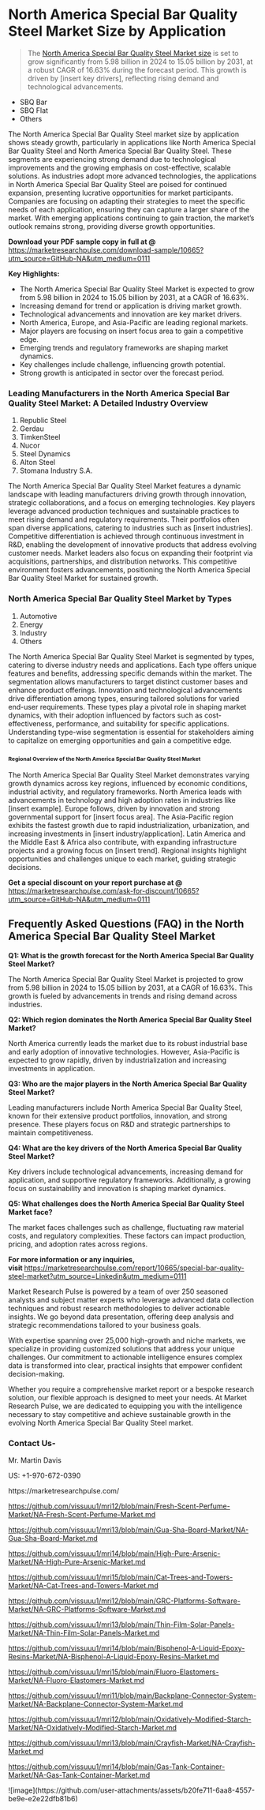 <h1>North America Special Bar Quality Steel Market&nbsp;Size by Application</h1><blockquote><p>The <a href="https://marketresearchpulse.com/download-sample/10665?utm_source=GitHub-NA&amp;utm_medium=0111">North America Special Bar Quality Steel Market size</a> is set to grow significantly from 5.98 billion in 2024 to 15.05 billion by 2031, at a robust CAGR of 16.63% during the forecast period. This growth is driven by [insert key drivers], reflecting rising demand and technological advancements.</p></blockquote><ul><li>SBQ Bar<li> SBQ Flat<li> Others</li></ul><p>The North America Special Bar Quality Steel market size by application shows steady growth, particularly in applications like North America Special Bar Quality Steel and North America Special Bar Quality Steel. These segments are experiencing strong demand due to technological improvements and the growing emphasis on cost-effective, scalable solutions. As industries adopt more advanced technologies, the applications in North America Special Bar Quality Steel are poised for continued expansion, presenting lucrative opportunities for market participants. Companies are focusing on adapting their strategies to meet the specific needs of each application, ensuring they can capture a larger share of the market. With emerging applications continuing to gain traction, the market’s outlook remains strong, providing diverse growth opportunities.</p><p><strong>Download your PDF sample copy in full at @ </strong><a href="https://marketresearchpulse.com/download-sample/10665?utm_source=GitHub-NA&amp;utm_medium=0111">https://marketresearchpulse.com/download-sample/10665?utm_source=GitHub-NA&amp;utm_medium=0111</a></p><p><strong>Key Highlights: </strong></p><ul><li>The North America Special Bar Quality Steel Market is expected to grow from 5.98 billion in 2024 to 15.05 billion by 2031, at a CAGR of 16.63%.</li><li>Increasing demand for trend or application is driving market growth.</li><li>Technological advancements and innovation are key market drivers.</li><li>North America, Europe, and Asia-Pacific are leading regional markets.</li><li>Major players are focusing on insert focus area to gain a competitive edge.</li><li>Emerging trends and regulatory frameworks are shaping market dynamics.</li><li>Key challenges include challenge, influencing growth potential.</li><li>Strong growth is anticipated in sector over the forecast period.</li></ul><h3>Leading Manufacturers in the North America Special Bar Quality Steel Market: A Detailed Industry Overview</h3><ol><li>Republic Steel</li><li>Gerdau</li><li>TimkenSteel</li><li>Nucor</li><li>Steel Dynamics</li><li>Alton Steel</li><li>Stomana Industry S.A.</li></ol><div class="flex max-w-full flex-col flex-grow"><div class="min-h-8 text-message flex w-full flex-col items-end gap-2 whitespace-normal break-words [.text-message+&amp;]:mt-5" dir="auto" data-message-author-role="assistant" data-message-id="fd8432e4-4910-450d-b182-61b7bfb0a01f" data-message-model-slug="gpt-4o"><div class="flex w-full flex-col gap-1 empty:hidden first:pt-[3px]"><div class="markdown prose w-full break-words dark:prose-invert light"><p>The North America Special Bar Quality Steel Market features a dynamic landscape with leading manufacturers driving growth through innovation, strategic collaborations, and a focus on emerging technologies. Key players leverage advanced production techniques and sustainable practices to meet rising demand and regulatory requirements. Their portfolios often span diverse applications, catering to industries such as [insert industries]. Competitive differentiation is achieved through continuous investment in R&amp;D, enabling the development of innovative products that address evolving customer needs. Market leaders also focus on expanding their footprint via acquisitions, partnerships, and distribution networks. This competitive environment fosters advancements, positioning the North America Special Bar Quality Steel Market for sustained growth.</p></div></div></div></div><h3>North America Special Bar Quality Steel Market by Types</h3><ol><li>Automotive<li> Energy<li> Industry<li> Others</li></ol><div class="flex max-w-full flex-col flex-grow"><div class="min-h-8 text-message flex w-full flex-col items-end gap-2 whitespace-normal break-words [.text-message+&amp;]:mt-5" dir="auto" data-message-author-role="assistant" data-message-id="084470be-0bb7-4664-bddf-5156b4f41249" data-message-model-slug="gpt-4o-mini"><div class="flex w-full flex-col gap-1 empty:hidden first:pt-[3px]"><div class="markdown prose w-full break-words dark:prose-invert light"><p>The North America Special Bar Quality Steel Market is segmented by types, catering to diverse industry needs and applications. Each type offers unique features and benefits, addressing specific demands within the market. The segmentation allows manufacturers to target distinct customer bases and enhance product offerings. Innovation and technological advancements drive differentiation among types, ensuring tailored solutions for varied end-user requirements. These types play a pivotal role in shaping market dynamics, with their adoption influenced by factors such as cost-effectiveness, performance, and suitability for specific applications. Understanding type-wise segmentation is essential for stakeholders aiming to capitalize on emerging opportunities and gain a competitive edge.</p></div></div></div></div><h3><span style="font-size: 11px;">Regional Overview of the North America Special Bar Quality Steel Market</span></h3><div class="flex max-w-full flex-col flex-grow"><div class="min-h-8 text-message flex w-full flex-col items-end gap-2 whitespace-normal break-words [.text-message+&amp;]:mt-5" dir="auto" data-message-author-role="assistant" data-message-id="e9038762-ce64-4e30-91c9-9bd413514231" data-message-model-slug="gpt-4o-mini"><div class="flex w-full flex-col gap-1 empty:hidden first:pt-[3px]"><div class="markdown prose w-full break-words dark:prose-invert light"><p>The North America Special Bar Quality Steel Market demonstrates varying growth dynamics across key regions, influenced by economic conditions, industrial activity, and regulatory frameworks. North America leads with advancements in technology and high adoption rates in industries like [insert example]. Europe follows, driven by innovation and strong governmental support for [insert focus area]. The Asia-Pacific region exhibits the fastest growth due to rapid industrialization, urbanization, and increasing investments in [insert industry/application]. Latin America and the Middle East &amp; Africa also contribute, with expanding infrastructure projects and a growing focus on [insert trend]. Regional insights highlight opportunities and challenges unique to each market, guiding strategic decisions.</p></div></div></div></div><p><strong>Get a special discount on your report purchase at @ </strong><a href="https://marketresearchpulse.com/ask-for-discount/10665?utm_source=GitHub-NA&amp;utm_medium=0111">https://marketresearchpulse.com/ask-for-discount/10665?utm_source=GitHub-NA&amp;utm_medium=0111</a></p><h2>Frequently Asked Questions (FAQ) in the North America Special Bar Quality Steel Market</h2><p><strong>Q1: What is the growth forecast for the North America Special Bar Quality Steel Market?</strong></p><p>The North America Special Bar Quality Steel Market is projected to grow from 5.98 billion in 2024 to 15.05 billion by 2031, at a CAGR of 16.63%. This growth is fueled by advancements in trends and rising demand across industries.</p><p><strong>Q2: Which region dominates the North America Special Bar Quality Steel Market?</strong></p><p>North America currently leads the market due to its robust industrial base and early adoption of innovative technologies. However, Asia-Pacific is expected to grow rapidly, driven by industrialization and increasing investments in application.</p><p><strong>Q3: Who are the major players in the North America Special Bar Quality Steel Market?</strong></p><p>Leading manufacturers include North America Special Bar Quality Steel, known for their extensive product portfolios, innovation, and strong presence. These players focus on R&amp;D and strategic partnerships to maintain competitiveness.</p><p><strong>Q4: What are the key drivers of the North America Special Bar Quality Steel Market?</strong></p><p>Key drivers include technological advancements, increasing demand for application, and supportive regulatory frameworks. Additionally, a growing focus on sustainability and innovation is shaping market dynamics.</p><p><strong>Q5: What challenges does the North America Special Bar Quality Steel Market face?</strong></p><p>The market faces challenges such as challenge, fluctuating raw material costs, and regulatory complexities. These factors can impact production, pricing, and adoption rates across regions.</p><p><strong>For more information or any inquiries, visit&nbsp;</strong><a href="https://marketresearchpulse.com/report/10665/special-bar-quality-steel-market?utm_source=Linkedin&utm_medium=0111">https://marketresearchpulse.com/report/10665/special-bar-quality-steel-market?utm_source=Linkedin&utm_medium=0111</a></p><p>Market Research Pulse is powered by a team of over 250 seasoned analysts and subject matter experts who leverage advanced data collection techniques and robust research methodologies to deliver actionable insights. We go beyond data presentation, offering deep analysis and strategic recommendations tailored to your business goals.</p><p>With expertise spanning over 25,000 high-growth and niche markets, we specialize in providing customized solutions that address your unique challenges. Our commitment to actionable intelligence ensures complex data is transformed into clear, practical insights that empower confident decision-making.</p><p>Whether you require a comprehensive market report or a bespoke research solution, our flexible approach is designed to meet your needs. At Market Research Pulse, we are dedicated to equipping you with the intelligence necessary to stay competitive and achieve sustainable growth in the evolving North America Special Bar Quality Steel market.</p><h3><strong>Contact Us-</strong></h3><p>Mr. Martin Davis</p><p>US: +1-970-672-0390</p><p>https://marketresearchpulse.com/</p><p><a href="https://github.com/vissuuu1/mri12/blob/main/Fresh-Scent-Perfume-Market/NA-Fresh-Scent-Perfume-Market.md">https://github.com/vissuuu1/mri12/blob/main/Fresh-Scent-Perfume-Market/NA-Fresh-Scent-Perfume-Market.md</a></p><p><a href="https://github.com/vissuuu1/mri13/blob/main/Gua-Sha-Board-Market/NA-Gua-Sha-Board-Market.md">https://github.com/vissuuu1/mri13/blob/main/Gua-Sha-Board-Market/NA-Gua-Sha-Board-Market.md</a></p><p><a href="https://github.com/vissuuu1/mri14/blob/main/High-Pure-Arsenic-Market/NA-High-Pure-Arsenic-Market.md">https://github.com/vissuuu1/mri14/blob/main/High-Pure-Arsenic-Market/NA-High-Pure-Arsenic-Market.md</a></p><p><a href="https://github.com/vissuuu1/mri15/blob/main/Cat-Trees-and-Towers-Market/NA-Cat-Trees-and-Towers-Market.md">https://github.com/vissuuu1/mri15/blob/main/Cat-Trees-and-Towers-Market/NA-Cat-Trees-and-Towers-Market.md</a></p><p><a href="https://github.com/vissuuu1/mri12/blob/main/GRC-Platforms-Software-Market/NA-GRC-Platforms-Software-Market.md">https://github.com/vissuuu1/mri12/blob/main/GRC-Platforms-Software-Market/NA-GRC-Platforms-Software-Market.md</a></p><p><a href="https://github.com/vissuuu1/mri13/blob/main/Thin-Film-Solar-Panels-Market/NA-Thin-Film-Solar-Panels-Market.md">https://github.com/vissuuu1/mri13/blob/main/Thin-Film-Solar-Panels-Market/NA-Thin-Film-Solar-Panels-Market.md</a></p><p><a href="https://github.com/vissuuu1/mri14/blob/main/Bisphenol-A-Liquid-Epoxy-Resins-Market/NA-Bisphenol-A-Liquid-Epoxy-Resins-Market.md">https://github.com/vissuuu1/mri14/blob/main/Bisphenol-A-Liquid-Epoxy-Resins-Market/NA-Bisphenol-A-Liquid-Epoxy-Resins-Market.md</a></p><p><a href="https://github.com/vissuuu1/mri15/blob/main/Fluoro-Elastomers-Market/NA-Fluoro-Elastomers-Market.md">https://github.com/vissuuu1/mri15/blob/main/Fluoro-Elastomers-Market/NA-Fluoro-Elastomers-Market.md</a></p><p><a href="https://github.com/vissuuu1/mri11/blob/main/Backplane-Connector-System-Market/NA-Backplane-Connector-System-Market.md">https://github.com/vissuuu1/mri11/blob/main/Backplane-Connector-System-Market/NA-Backplane-Connector-System-Market.md</a></p><p><a href="https://github.com/vissuuu1/mri12/blob/main/Oxidatively-Modified-Starch-Market/NA-Oxidatively-Modified-Starch-Market.md">https://github.com/vissuuu1/mri12/blob/main/Oxidatively-Modified-Starch-Market/NA-Oxidatively-Modified-Starch-Market.md</a></p><p><a href="https://github.com/vissuuu1/mri13/blob/main/Crayfish-Market/NA-Crayfish-Market.md">https://github.com/vissuuu1/mri13/blob/main/Crayfish-Market/NA-Crayfish-Market.md</a></p><p><a href="https://github.com/vissuuu1/mri14/blob/main/Gas-Tank-Container-Market/NA-Gas-Tank-Container-Market.md">https://github.com/vissuuu1/mri14/blob/main/Gas-Tank-Container-Market/NA-Gas-Tank-Container-Market.md</a></p>
![image](https://github.com/user-attachments/assets/b20fe711-6aa8-4557-be9e-e2e22dfb81b6)
